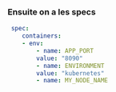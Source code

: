 ### Ensuite on a les specs

```yaml
 spec:
    containers:
    - env:
        - name: APP_PORT
        value: "8090"
        - name: ENVIRONMENT
        value: "kubernetes"
        - name: MY_NODE_NAME
```
